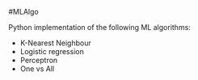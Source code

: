 #MLAlgo

Python implementation of the following ML algorithms:
- K-Nearest Neighbour
- Logistic regression
- Perceptron
- One vs All
